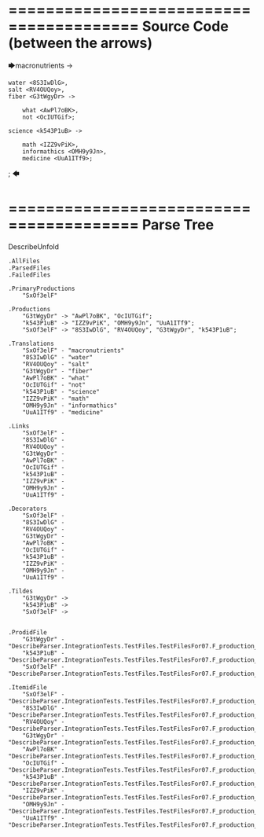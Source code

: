 ========================================
Source Code (between the arrows)
========================================

🡆macronutrients <SxOf3elF> ->

	water <8S3IwDlG>,
    salt <RV4OUQoy>,
    fiber <G3tWgyDr> ->

        what <AwPl7oBK>,
        not <OcIUTGif>;
	
	science <k543P1uB> ->
		
		math <IZZ9vPiK>,
		informathics <OMH9y9Jn>,
		medicine <UuA1ITf9>;
;
🡄

========================================
Parse Tree
========================================
DescribeUnfold

    .AllFiles
    .ParsedFiles
    .FailedFiles

    .PrimaryProductions
        "SxOf3elF" 

    .Productions
        "G3tWgyDr" -> "AwPl7oBK", "OcIUTGif";
        "k543P1uB" -> "IZZ9vPiK", "OMH9y9Jn", "UuA1ITf9";
        "SxOf3elF" -> "8S3IwDlG", "RV4OUQoy", "G3tWgyDr", "k543P1uB";

    .Translations
        "SxOf3elF" - "macronutrients"
        "8S3IwDlG" - "water"
        "RV4OUQoy" - "salt"
        "G3tWgyDr" - "fiber"
        "AwPl7oBK" - "what"
        "OcIUTGif" - "not"
        "k543P1uB" - "science"
        "IZZ9vPiK" - "math"
        "OMH9y9Jn" - "informathics"
        "UuA1ITf9" - "medicine"

    .Links
        "SxOf3elF" - 
        "8S3IwDlG" - 
        "RV4OUQoy" - 
        "G3tWgyDr" - 
        "AwPl7oBK" - 
        "OcIUTGif" - 
        "k543P1uB" - 
        "IZZ9vPiK" - 
        "OMH9y9Jn" - 
        "UuA1ITf9" - 

    .Decorators
        "SxOf3elF" - 
        "8S3IwDlG" - 
        "RV4OUQoy" - 
        "G3tWgyDr" - 
        "AwPl7oBK" - 
        "OcIUTGif" - 
        "k543P1uB" - 
        "IZZ9vPiK" - 
        "OMH9y9Jn" - 
        "UuA1ITf9" - 

    .Tildes
        "G3tWgyDr" -> 
        "k543P1uB" -> 
        "SxOf3elF" -> 


    .ProdidFile
        "G3tWgyDr" - "DescribeParser.IntegrationTests.TestFiles.TestFilesFor07.F_production_in_production5.ds"
        "k543P1uB" - "DescribeParser.IntegrationTests.TestFiles.TestFilesFor07.F_production_in_production5.ds"
        "SxOf3elF" - "DescribeParser.IntegrationTests.TestFiles.TestFilesFor07.F_production_in_production5.ds"

    .ItemidFile
        "SxOf3elF" - "DescribeParser.IntegrationTests.TestFiles.TestFilesFor07.F_production_in_production5.ds"
        "8S3IwDlG" - "DescribeParser.IntegrationTests.TestFiles.TestFilesFor07.F_production_in_production5.ds"
        "RV4OUQoy" - "DescribeParser.IntegrationTests.TestFiles.TestFilesFor07.F_production_in_production5.ds"
        "G3tWgyDr" - "DescribeParser.IntegrationTests.TestFiles.TestFilesFor07.F_production_in_production5.ds"
        "AwPl7oBK" - "DescribeParser.IntegrationTests.TestFiles.TestFilesFor07.F_production_in_production5.ds"
        "OcIUTGif" - "DescribeParser.IntegrationTests.TestFiles.TestFilesFor07.F_production_in_production5.ds"
        "k543P1uB" - "DescribeParser.IntegrationTests.TestFiles.TestFilesFor07.F_production_in_production5.ds"
        "IZZ9vPiK" - "DescribeParser.IntegrationTests.TestFiles.TestFilesFor07.F_production_in_production5.ds"
        "OMH9y9Jn" - "DescribeParser.IntegrationTests.TestFiles.TestFilesFor07.F_production_in_production5.ds"
        "UuA1ITf9" - "DescribeParser.IntegrationTests.TestFiles.TestFilesFor07.F_production_in_production5.ds"

